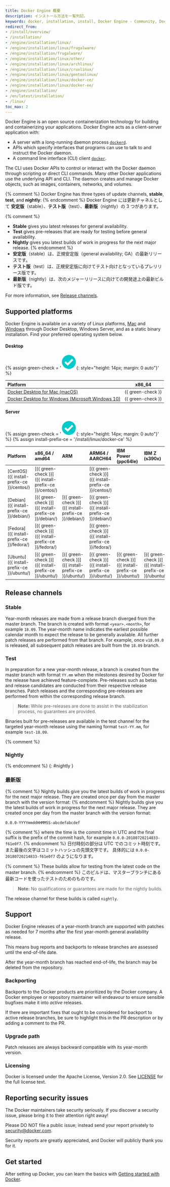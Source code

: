 ```yaml
---
title: Docker Engine 概要
description: インストール方法を一覧列記。
keywords: docker, installation, install, Docker Engine - Community, Docker Engine - Enterprise, docker editions, stable, edge
redirect_from:
- /install/overview/
- /installation/
- /engine/installation/linux/
- /engine/installation/linux/frugalware/
- /engine/installation/frugalware/
- /engine/installation/linux/other/
- /engine/installation/linux/archlinux/
- /engine/installation/linux/cruxlinux/
- /engine/installation/linux/gentoolinux/
- /engine/installation/linux/docker-ce/
- /engine/installation/linux/docker-ee/
- /engine/installation/
- /en/latest/installation/
- /linux/
toc_max: 2
---
```


Docker Engine is an open source containerization technology for building and
containerizing your applications. Docker Engine acts as a client-server
application with:
* A server with a long-running daemon process [`dockerd`](/engine/reference/commandline/dockerd/).
* APIs which specify interfaces that programs can use to talk to and
  instruct the Docker daemon.
* A command line interface (CLI) client [`docker`](/engine/reference/commandline/cli/).

The CLI uses Docker APIs to control or interact with the Docker daemon
through scripting or direct CLI commands. Many other Docker applications use the
underlying API and CLI. The daemon creates and manage Docker objects, such as
images, containers, networks, and volumes.

{% comment %}
Docker Engine has three types of update channels, **stable**, **test**, and **nightly**:
{% endcomment %}
Docker Engine には更新チャネルとして **安定版**（stable）、**テスト版**（test）、**最新版**（nightly）の 3 つがあります。

{% comment %}
* **Stable** gives you latest releases for general availability.
* **Test** gives pre-releases that are ready for testing before general availability.
* **Nightly** gives you latest builds of work in progress for the next major release.
{% endcomment %}
* **安定版**（stable）は、正規安定版（general availability; GA）の最新リリースです。
* **テスト版**（test）は、正規安定版に向けてテスト向けとなっているプレリリース版です。
* **最新版**（nightly）は、次のメジャーリリースに向けての開発途上の最新ビルド版です。

For more information, see [Release channels](#release-channels).

## Supported platforms

Docker Engine is available on a variety of Linux platforms, [Mac](/docker-for-mac/install/)
and [Windows](/docker-for-windows/install/) through Docker Desktop, Windows
Server, and as a static binary installation. Find your preferred operating
system below.

#### Desktop

{% assign green-check = '![yes](/install/images/green-check.svg){: style="height: 14px; margin: 0 auto"}' %}

| Platform                                                                    |      x86_64       |
|:----------------------------------------------------------------------------|:-----------------:|
| [Docker Desktop for Mac (macOS)](/docker-for-mac/install/)                        | {{ green-check }} |
| [Docker Desktop for Windows (Microsoft Windows 10)](/docker-for-windows/install/) | {{ green-check }} |

#### Server

{% assign green-check = '![yes](/install/images/green-check.svg){: style="height: 14px; margin: 0 auto"}' %}
{% assign install-prefix-ce = '/install/linux/docker-ce' %}

| Platform                                    | x86_64 / amd64                                         | ARM                                                    | ARM64 / AARCH64                                        | IBM Power (ppc64le)                                    | IBM Z (s390x)                                          |
|:--------------------------------------------|:-------------------------------------------------------|:-------------------------------------------------------|:-------------------------------------------------------|:-------------------------------------------------------|:-------------------------------------------------------|
| [CentOS]({{ install-prefix-ce }}/centos/) | [{{ green-check }}]({{ install-prefix-ce }}/centos/) |                                                        | [{{ green-check }}]({{ install-prefix-ce }}/centos/) |                                                        |                                                        |
| [Debian]({{ install-prefix-ce }}/debian/) | [{{ green-check }}]({{ install-prefix-ce }}/debian/) | [{{ green-check }}]({{ install-prefix-ce }}/debian/) | [{{ green-check }}]({{ install-prefix-ce }}/debian/) |                                                        |                                                        |
| [Fedora]({{ install-prefix-ce }}/fedora/) | [{{ green-check }}]({{ install-prefix-ce }}/fedora/) |                                                        | [{{ green-check }}]({{ install-prefix-ce }}/fedora/) |                                                        |                                                        |
| [Ubuntu]({{ install-prefix-ce }}/ubuntu/) | [{{ green-check }}]({{ install-prefix-ce }}/ubuntu/) | [{{ green-check }}]({{ install-prefix-ce }}/ubuntu/) | [{{ green-check }}]({{ install-prefix-ce }}/ubuntu/) | [{{ green-check }}]({{ install-prefix-ce }}/ubuntu/) | [{{ green-check }}]({{ install-prefix-ce }}/ubuntu/) |

## Release channels

### Stable

Year-month releases are made from a release branch diverged from the master
branch. The branch is created with format `<year>.<month>`, for example
`18.09`. The year-month name indicates the earliest possible calendar
month to expect the release to be generally available. All further patch
releases are performed from that branch. For example, once `v18.09.0` is
released, all subsequent patch releases are built from the `18.09` branch.

### Test

In preparation for a new year-month release, a branch is created from
the master branch with format `YY.mm` when the milestones desired by
Docker for the release have achieved feature-complete. Pre-releases
such as betas and release candidates are conducted from their respective release
branches. Patch releases and the corresponding pre-releases are performed
from within the corresponding release branch.

> **Note:**
> While pre-releases are done to assist in the stabilization process, no
> guarantees are provided.

Binaries built for pre-releases are available in the test channel for
the targeted year-month release using the naming format `test-YY.mm`,
for example `test-18.09`.

{% comment %}
### Nightly
{% endcomment %}
{: #nightly }
### 最新版

{% comment %}
Nightly builds give you the latest builds of work in progress for the next major
release. They are created once per day from the master branch with the version
format:
{% endcomment %}
Nightly builds give you the latest builds of work in progress for the next major
release. They are created once per day from the master branch with the version
format:

    0.0.0-YYYYmmddHHMMSS-abcdefabcdef

{% comment %}
where the time is the commit time in UTC and the final suffix is the prefix
of the commit hash, for example `0.0.0-20180720214833-f61e0f7`.
{% endcomment %}
日付時刻の部分は UTC でのコミット時刻です。
また最後の文字はコミットハッシュの先頭文字です。
具体的には `0.0.0-20180720214833-f61e0f7` のようになります。

{% comment %}
These builds allow for testing from the latest code on the master branch.
{% endcomment %}
このビルドは、マスターブランチにある最新コードを使ったテストのためのものです。

> **Note:**
> No qualifications or guarantees are made for the nightly builds.

The release channel for these builds is called `nightly`.

## Support

Docker Engine releases of a year-month branch are supported with patches as needed for 7 months after the first year-month general availability
release.

This means bug reports and backports to release branches are assessed
until the end-of-life date.

After the year-month branch has reached end-of-life, the branch may be
deleted from the repository.

### Backporting

Backports to the Docker products are prioritized by the Docker company. A
Docker employee or repository maintainer will endeavour to ensure sensible
bugfixes make it into _active_ releases.

If there are important fixes that ought to be considered for backport to
active release branches, be sure to highlight this in the PR description
or by adding a comment to the PR.

### Upgrade path

Patch releases are always backward compatible with its year-month version.

### Licensing

Docker is licensed under the Apache License, Version 2.0. See
[LICENSE](https://github.com/moby/moby/blob/master/LICENSE) for the full
license text.

## Reporting security issues

The Docker maintainers take security seriously. If you discover a security
issue, please bring it to their attention right away!

Please DO NOT file a public issue; instead send your report privately
to security@docker.com.

Security reports are greatly appreciated, and Docker will publicly thank you
for it.

## Get started

After setting up Docker, you can learn the basics with
[Getting started with Docker](/get-started/).
